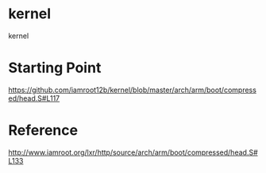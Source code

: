 # kernel
kernel

# Starting Point
https://github.com/iamroot12b/kernel/blob/master/arch/arm/boot/compressed/head.S#L117

# Reference
http://www.iamroot.org/lxr/http/source/arch/arm/boot/compressed/head.S#L133
